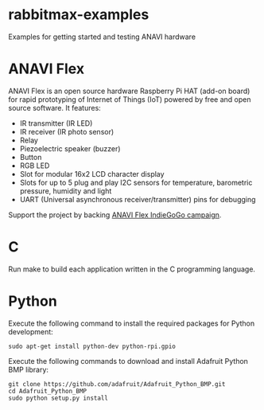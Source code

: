 # rabbitmax-examples
Examples for getting started and testing ANAVI hardware

# ANAVI Flex

ANAVI Flex is an open source hardware Raspberry Pi HAT (add-on board) for rapid prototyping of Internet of Things (IoT) powered by free and open source software. It features:

* IR transmitter (IR LED)
* IR receiver (IR photo sensor)
* Relay
* Piezoelectric speaker (buzzer)
* Button
* RGB LED
* Slot for modular 16x2 LCD character display
* Slots for up to 5 plug and play I2C sensors for temperature, barometric pressure, humidity and light
* UART (Universal asynchronous receiver/transmitter) pins for debugging

Support the project by backing [ANAVI Flex IndieGoGo campaign](https://igg.me/at/Rzjuluvxe6Y/10833949).

# C

Run make to build each application written in the C programming language.

# Python

Execute the following command to install the required packages for Python development:

```
sudo apt-get install python-dev python-rpi.gpio
```

Execute the following commands to download and install Adafruit Python BMP library:

```
git clone https://github.com/adafruit/Adafruit_Python_BMP.git
cd Adafruit_Python_BMP
sudo python setup.py install
```
